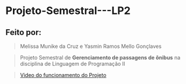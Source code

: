 # Projeto-Semestral---LP2
## Feito por:
> Melissa Munike da Cruz e
> Yasmin Ramos Mello Gonçlaves

>Projeto Semestral de **Gerenciamento de passagens de ônibus** na disciplina de Linguagem de Programação II

>[Video do funcionamento do Projeto](https://www.youtube.com/watch?v=gF0nrpndmVM)
